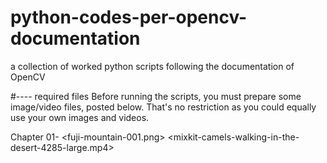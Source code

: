 # python-codes-per-opencv-documentation
a collection of worked python scripts following the documentation of OpenCV

#---- required files
Before running the scripts, you must prepare some image/video files, posted below. 
That's no restriction as you could equally use your own images and videos.

Chapter 01- <fuji-mountain-001.png>
            <mixkit-camels-walking-in-the-desert-4285-large.mp4>
            
            
            
